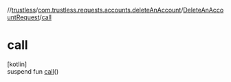 //[trustless](../../../index.md)/[com.trustless.requests.accounts.deleteAnAccount](../index.md)/[DeleteAnAccountRequest](index.md)/[call](call.md)

# call

[kotlin]\
suspend fun [call](call.md)()
